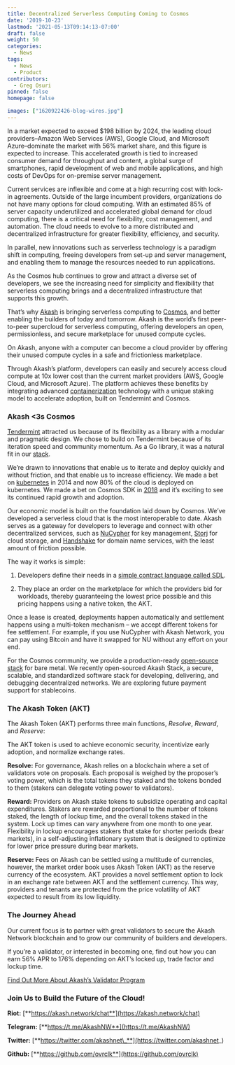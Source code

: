 ```yaml
---
title: Decentralized Serverless Computing Coming to Cosmos
date: '2019-10-23'
lastmod: '2021-05-13T09:14:13-07:00'
draft: false
weight: 50
categories:
  - News
tags:
  - News
  - Product
contributors:
  - Greg Osuri
pinned: false
homepage: false

images: ["1620922426-blog-wires.jpg"]
---
```

In a market expected to exceed $198 billion by 2024, the leading cloud providers–Amazon Web Services (AWS), Google Cloud, and Microsoft Azure–dominate the market with 56% market share, and this figure is expected to increase. This accelerated growth is tied to increased consumer demand for throughput and content, a global surge of smartphones, rapid development of web and mobile applications, and high costs of DevOps for on-premise server management.

Current services are inflexible and come at a high recurring cost with lock-in agreements. Outside of the large incumbent providers, organizations do not have many options for cloud computing. With an estimated 85% of server capacity underutilized and accelerated global demand for cloud computing, there is a critical need for flexibility, cost management, and automation. The cloud needs to evolve to a more distributed and decentralized infrastructure for greater flexibility, efficiency, and security.

In parallel, new innovations such as serverless technology is a paradigm shift in computing, freeing developers from set-up and server management, and enabling them to manage the resources needed to run applications.

As the Cosmos hub continues to grow and attract a diverse set of developers, we see the increasing need for simplicity and flexibility that serverless computing brings and a decentralized infrastructure that supports this growth.

That’s why [Akash](https://akash.network/) is bringing serverless computing to [Cosmos](https://hub.cosmos.network/), and better enabling the builders of today and tomorrow. Akash is the world’s first peer-to-peer supercloud for serverless computing, offering developers an open, permissionless, and secure marketplace for unused compute cycles.

On Akash, anyone with a computer can become a cloud provider by offering their unused compute cycles in a safe and frictionless marketplace.

Through Akash’s platform, developers can easily and securely access cloud compute at 10x lower cost than the current market providers (AWS, Google Cloud, and Microsoft Azure). The platform achieves these benefits by integrating advanced [containerization](https://techcrunch.com/2017/11/21/overclock-labs-bets-on-kubernetes-to-help-companies-automate-their-cloud-infrastructure/) technology with a unique staking model to accelerate adoption, built on Tendermint and Cosmos.

### **Akash <3s Cosmos**

[Tendermint](https://tendermint.com/) attracted us because of its flexibility as a library with a modular and pragmatic design. We chose to build on Tendermint because of its iteration speed and community momentum. As a Go library, it was a natural fit in our [stack](https://github.com/ovrclk).

We’re drawn to innovations that enable us to iterate and deploy quickly and without friction, and that enable us to increase efficiency. We made a bet on [kubernetes](https://www.youtube.com/watch?v=Z-JSQpScYck&t=4s) in 2014 and now 80% of the cloud is deployed on kubernetes. We made a bet on Cosmos SDK in [2018](https://github.com/ovrclk/akash/commit/ce720c089ad2f33408abe32ac514a29a81f6a3c1) and it’s exciting to see its continued rapid growth and adoption.

Our economic model is built on the foundation laid down by Cosmos. We’ve developed a serverless cloud that is the most interoperable to date. Akash serves as a gateway for developers to leverage and connect with other decentralized services, such as [NuCypher](https://www.nucypher.com/) for key management, [Storj](https://storj.io/) for cloud storage, and [Handshake](https://handshake.org/) for domain name services, with the least amount of friction possible. 

The way it works is simple:

1.  Developers define their needs in a [simple contract language called SDL](https://github.com/ovrclk/akash/tree/master/sdl).
    
2.  They place an order on the marketplace for which the providers bid for workloads, thereby guaranteeing the lowest price possible and this pricing happens using a native token, the AKT. 
    

Once a lease is created, deployments happen automatically and settlement happens using a multi-token mechanism – we accept different tokens for fee settlement. For example, if you use NuCypher with Akash Network, you can pay using Bitcoin and have it swapped for NU without any effort on your end.

For the Cosmos community, we provide a production-ready [open-source stack](https://github.com/ovrclk/stack) for bare metal. We recently open-sourced Akash Stack, a secure, scalable, and standardized software stack for developing, delivering, and debugging decentralized networks. We are exploring future payment support for stablecoins.

### **The Akash Token (AKT)** 

The Akash Token (AKT) performs three main functions, _Resolve_, _Reward_, and _Reserve_:

The AKT token is used to achieve economic security, incentivize early adoption, and normalize exchange rates.  

**Resolve:** For governance, Akash relies on a blockchain where a set of validators vote on proposals. Each proposal is weighed by the proposer’s voting power, which is the total tokens they staked and the tokens bonded to them (stakers can delegate voting power to validators). 

**Reward:** Providers on Akash stake tokens to subsidize operating and capital expenditures. Stakers are rewarded proportional to the number of tokens staked, the length of lockup time, and the overall tokens staked in the system. Lock up times can vary anywhere from one month to one year. Flexibility in lockup encourages stakers that stake for shorter periods (bear markets), in a self-adjusting inflationary system that is designed to optimize for lower price pressure during bear markets.

**Reserve:** Fees on Akash can be settled using a multitude of currencies, however, the market order book uses Akash Token (AKT) as the reserve currency of the ecosystem. AKT provides a novel settlement option to lock in an exchange rate between AKT and the settlement currency. This way, providers and tenants are protected from the price volatility of AKT expected to result from its low liquidity.

### **The Journey Ahead**

Our current focus is to partner with great validators to secure the Akash Network blockchain and to grow our community of builders and developers.

If you’re a validator, or interested in becoming one, find out how you can earn 56% APR to 176% depending on AKT’s locked up, trade factor and lockup time.

[Find Out More About Akash’s Validator Program](https://akash.network/validators)

### **Join Us to Build the Future of the Cloud!**

**Riot:** [**https://akash.network/chat**](https://akash.network/chat)

**Telegram:** [**https://t.me/AkashNW**](https://t.me/AkashNW)

**Twitter:** [**https://twitter.com/akashnet\_**](https://twitter.com/akashnet_)

**Github:** [**https://github.com/ovrclk**](https://github.com/ovrclk)